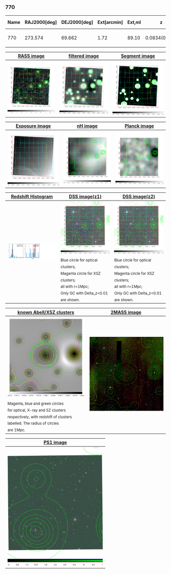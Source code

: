<div STYLE="page-break-after: always;"></div>

### 770

|Name|RAJ2000[deg]|DEJ2000[deg] |Ext[arcmin]| Ext,ml | z | z_src| C|GC(XSZ,Delta_z<0.01)| GC(OPT,Delta_z<0.01)|GC| R_sig[arcmin] | R500[arcmin] | R500[Mpc]| CRsig[c/s] | CR500[c/s] |L500[1E44 erg/s]|F500[1E-12 erg/s/cm^2]| M500[1E14 Msun]|Tx[keV]|Cnt_sig|Beta|Rc[arcmin]|Comment|Alias|
|---|---|---|---|---|---|------|---|--------|---------|----------|---|---|---|---|---|---|---|---|---|---|---|---|---|---|
|770| 273.574| 69.662| 1.72| 89.10| 0.0834(0.007)| z1, z_xsz| B| MCXC| A, N, W| A, MCXC, N, W| 13.188| 6.844| 0.644| 0.060(0.009)| 0.055(0.009)| 0.158(0.013)| 0.917(0.077)| 0.82(0.04)| 1.95(0.05)| 386.3| 0.919(-0.090+0.057)| 3.520(-0.469+0.321)| -| k162|

|[RASS image](../image/770/770_img.pdf)|[filtered image](../image/770/770_fil.pdf)|[Segment image](../image/770/770_seg.pdf)|
|-------------------|--------------------|-------------------|
| <img src="../image/770/770_img.png" width="300">  | <img src="../image/770/770_fil.png" width="300">   | <img src="../image/770/770_seg.png" width="300">  |

|[Exposure image](../image/770/770_mex.pdf)| [nH image](../image/770/770_nh.pdf)| [Planck image](../image/770/770_p.pdf)|
|-------------------|--------------------|-------------------|
|<img src="../image/770/770_mex.png" width="300">   | <img src="../image/770/770_nh.png" width="300">    | <img src="../image/770/770_p.png" width="300"> |

|[Redshift Histogram](../image/770/770_zg.pdf) | [DSS image(z1)](../image/770/770_dss_z1.pdf)      |  [DSS image(z2)](../image/770/770_dss_z2.pdf)    |
|-------------------|--------------------|-------------------|
|<img src="../image/770/770_zg.png" width="300"> |<img src="../image/770/770_dss_z1.png" width="300"> <sub><br>Blue circle for optical clusters; <br>Magenta circle for XSZ clusters; <br>all with r=1Mpc; <br>Only GC with Delta_z<0.01 are shown. </sub>| <img src="../image/770/770_dss_z2.png" width="300"><sub><br>Blue circle for optical clusters; <br>Magenta circle for XSZ clusters; <br>all with r=1Mpc; <br>Only GC with Delta_z<0.01 are shown. </sub> |

|[known Abell/XSZ clusters](../image/770/770_gc.pdf) | [2MASS image](../image/770/770_2mass.pdf)      |
|-------------------|-------------------|
|<img src=../image/770/770_gc.png width="300"> <br><sub>Magenta, blue and green circles <br>for optical, X-ray and SZ clusters <br>respectively, with redshift of clusters <br>labelled. The radius of circles <br>are 1Mpc.</sub>|<img src="../image/770/770_2mass.png" width="300">  |

|[PS1 image](../image/770/770_ps1.pdf)            |
|-------------------|
| <img src="../image/770/770_ps1.pdf" width="300">  |
